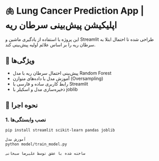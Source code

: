 # 🫁 Lung Cancer Prediction App | اپلیکیشن پیش‌بینی سرطان ریه

این پروژه با استفاده از یادگیری ماشین و Streamlit طراحی شده تا احتمال ابتلا به سرطان ریه را بر اساس علائم اولیه پیش‌بینی کند.

## 📌 ویژگی‌ها
- پیش‌بینی احتمال سرطان ریه با مدل Random Forest
- آموزش مدل با داده‌های متوازن (Oversampling)
- رابط کاربری ساده و فارسی با Streamlit
- ذخیره‌سازی مدل و اسکیلر با joblib

## 🚀 نحوه اجرا

### 1. نصب وابستگی‌ها
```bash
pip install streamlit scikit-learn pandas joblib

آموزش مدل
python model/train_model.py

ساخته شده با عشق توسط علیرضا سبحانی
